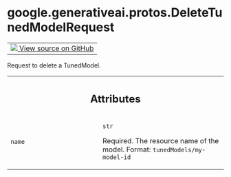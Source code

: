 
# google.generativeai.protos.DeleteTunedModelRequest

<!-- Insert buttons and diff -->

<table class="tfo-notebook-buttons tfo-api nocontent">
<td>
  <a target="_blank" href="https://github.com/googleapis/google-cloud-python/tree/main/packages/google-ai-generativelanguage/google/ai/generativelanguage_v1beta/types/model_service.py#L317-L329">
    <img src="https://www.tensorflow.org/images/GitHub-Mark-32px.png" />
    View source on GitHub
  </a>
</td>
</table>



Request to delete a TunedModel.

<!-- Placeholder for "Used in" -->




<!-- Tabular view -->
 <table class="responsive fixed orange">
<colgroup><col width="214px"><col></colgroup>
<tr><th colspan="2"><h2 class="add-link">Attributes</h2></th></tr>

<tr>
<td>

`name`<a id="name"></a>

</td>
<td>

`str`

Required. The resource name of the model. Format:
``tunedModels/my-model-id``

</td>
</tr>
</table>



